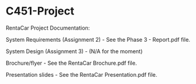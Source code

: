 # C451-Project

RentaCar Project Documentation:

System Requirements (Assignment 2) - See the Phase 3 - Report.pdf file.

System Design (Assignment 3) - (N/A for the moment)

Brochure/flyer - See the RentaCar Brochure.pdf file.

Presentation slides - See the RentaCar Presentation.pdf file.

